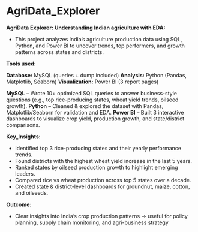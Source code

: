 # AgriData_Explorer
**AgriData Explorer: Understanding Indian agriculture with EDA:**
* This project analyzes India’s agriculture production data using SQL, Python, and Power BI to uncover trends, top performers, and growth patterns across states and districts.

**Tools used:**

**Database:** MySQL (queries + dump included)
**Analysis:** Python (Pandas, Matplotlib, Seaborn)
**Visualization:** Power BI (3 report pages)

**MySQL** – Wrote 10+ optimized SQL queries to answer business-style questions (e.g., top rice-producing states, wheat yield trends, oilseed growth).
**Python** – Cleaned & explored the dataset with Pandas, Matplotlib/Seaborn for validation and EDA.
**Power BI** – Built 3 interactive dashboards to visualize crop yield, production growth, and state/district comparisons.

**Key_Insights:**

* Identified top 3 rice-producing states and their yearly performance trends.
* Found districts with the highest wheat yield increase in the last 5 years.
* Ranked states by oilseed production growth to highlight emerging leaders.
* Compared rice vs wheat production across top 5 states over a decade.
* Created state & district-level dashboards for groundnut, maize, cotton, and oilseeds.

**Outcome:**
* Clear insights into India’s crop production patterns → useful for policy planning, supply chain monitoring, and agri-business strategy
